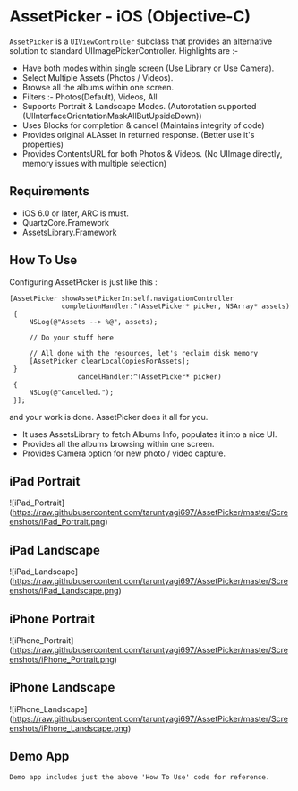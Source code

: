 # AssetPicker - iOS (Objective-C)

`AssetPicker` is a `UIViewController` subclass that provides an alternative solution to standard UIImagePickerController. Highlights are :-
* Have both modes within single screen (Use Library or Use Camera).
* Select Multiple Assets (Photos / Videos).
* Browse all the albums within one screen.
* Filters :- Photos(Default), Videos, All
* Supports Portrait & Landscape Modes. (Autorotation supported (UIInterfaceOrientationMaskAllButUpsideDown))
* Uses Blocks for completion & cancel (Maintains integrity of code)
* Provides original ALAsset in returned response. (Better use it's properties)
* Provides ContentsURL for both Photos & Videos. (No UIImage directly, memory issues with multiple selection)

## Requirements

* iOS 6.0 or later, ARC is must.
* QuartzCore.Framework
* AssetsLibrary.Framework

## How To Use

Configuring AssetPicker is just like this :

	[AssetPicker showAssetPickerIn:self.navigationController
                 completionHandler:^(AssetPicker* picker, NSArray* assets)
     {
         NSLog(@"Assets --> %@", assets);
         
         // Do your stuff here
         
         // All done with the resources, let's reclaim disk memory
         [AssetPicker clearLocalCopiesForAssets];
     }
                     cancelHandler:^(AssetPicker* picker)
     {
         NSLog(@"Cancelled.");
     }];

and your work is done. AssetPicker does it all for you.
* It uses AssetsLibrary to fetch Albums Info, populates it into a nice UI.
* Provides all the albums browsing within one screen.
* Provides Camera option for new photo / video capture.

## iPad Portrait
![iPad_Portrait] (https://raw.githubusercontent.com/taruntyagi697/AssetPicker/master/Screenshots/iPad_Portrait.png)
## iPad Landscape
![iPad_Landscape] (https://raw.githubusercontent.com/taruntyagi697/AssetPicker/master/Screenshots/iPad_Landscape.png)

## iPhone Portrait
![iPhone_Portrait] (https://raw.githubusercontent.com/taruntyagi697/AssetPicker/master/Screenshots/iPhone_Portrait.png)
## iPhone Landscape
![iPhone_Landscape] (https://raw.githubusercontent.com/taruntyagi697/AssetPicker/master/Screenshots/iPhone_Landscape.png)
    
## Demo App
    Demo app includes just the above 'How To Use' code for reference.